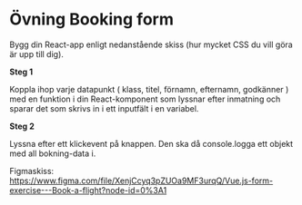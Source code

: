 # Övning Booking form

Bygg din React-app enligt nedanstående skiss (hur mycket CSS du vill göra är upp till dig).

**Steg 1**

Koppla ihop varje datapunkt ( klass, titel, förnamn, efternamn, godkänner ) med en funktion i din React-komponent som lyssnar efter inmatning och sparar det som skrivs in i ett inputfält i en variabel.

**Steg 2**

Lyssna efter ett klickevent på knappen. Den ska då console.logga ett objekt med all bokning-data i.

Figmaskiss: https://www.figma.com/file/XenjCcyq3pZUOa9MF3urqQ/Vue.js-form-exercise---Book-a-flight?node-id=0%3A1
